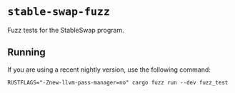 # `stable-swap-fuzz`

Fuzz tests for the StableSwap program.

## Running

If you are using a recent nightly version, use the following command:

```
RUSTFLAGS="-Znew-llvm-pass-manager=no" cargo fuzz run --dev fuzz_test
```

